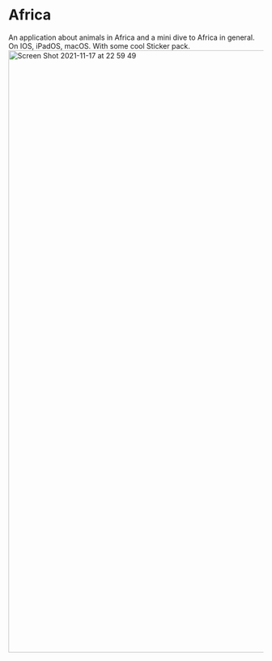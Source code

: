 # Africa
An application about animals in Africa and a mini dive to Africa in general. On IOS, iPadOS, macOS. With some cool Sticker pack.
<img width="1188" alt="Screen Shot 2021-11-17 at 22 59 49" src="https://user-images.githubusercontent.com/61043918/149514603-29b80d09-2c68-4f3c-a828-dbcb2502adc8.png">
